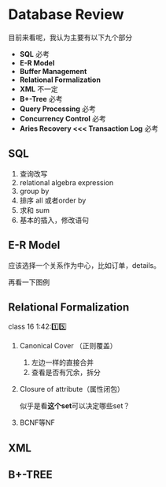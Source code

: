# Database Review

目前来看呢，我认为主要有以下九个部分

* **SQL** 必考
* **E-R Model**
* **Buffer Management**
* **Relational Formalization**
* **XML** 不一定
* **B+-Tree** 必考
* **Query Processing** 必考
* **Concurrency Control** 必考
* **Aries Recovery <<< Transaction Log** 必考



## SQL

1. 查询改写
2. relational algebra expression
3. group by
4. 排序 all 或者order by
5. 求和 sum
6. 基本的插入，修改语句

## E-R Model

应该选择一个关系作为中心，比如订单，details。

再看一下图例

## Relational Formalization

class 16  1:42::one::five:

1. Canonical Cover （正则覆盖）

   1. 左边一样的直接合并
   2. 查看是否有冗余，拆分

2. Closure of attribute（属性闭包）

   似乎是看**这个set**可以决定哪些set？

3. BCNF等NF

## XML



## B+-TREE

